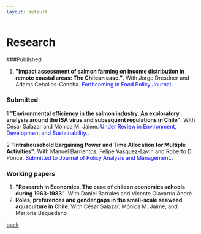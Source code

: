 ```yaml
---
layout: default
---
```


# Research

###Published 

1.  **"Impact assessment of salmon farming on income distribution in remote coastal areas: The Chilean case."**. With Jorge Dresdner and Adams Ceballos-Concha. <span style="color:blue">Forthcoming in Food Policy Journal.</span>.

### Submitted

1 **"Environmental efficiency in the salmon industry. An exploratory analysis around the ISA virus and subsequent regulations in Chile"**. With  César Salazar and Mónica M. Jaime. <span style="color:blue">Under Review in Environment, Development and Sustainability.</span>.

2  **"Intrahousehold Bargaining Power and Time Allocation for Multiple Activities"**. With Manuel Barrientos, Felipe Vasquez-Lavin and Roberto D. Ponce. <span style="color:blue">Submitted to Journal of Policy Analysis and Management.</span>.

### Working papers  

1. **"Research in Economics. The case of chilean economics schools during 1963-1983"**. With Daniel Barrales and Vicente Olavarría André 
2. **Roles, preferences and gender gaps in the small-scale seaweed aquaculture in Chile**. With César Salazar, Mónica M. Jaime, and Marjorie Baquedano


[back](./)
